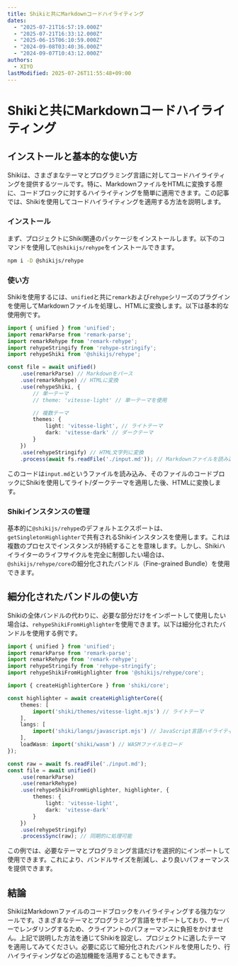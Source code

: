 ```yaml
---
title: Shikiと共にMarkdownコードハイライティング
dates:
  - "2025-07-21T16:57:19.000Z"
  - "2025-07-21T16:33:12.000Z"
  - "2025-06-15T06:10:59.000Z"
  - "2024-09-08T03:40:36.000Z"
  - "2024-09-07T10:43:12.000Z"
authors:
  - XIYO
lastModified: 2025-07-26T11:55:48+09:00
---
```

# Shikiと共にMarkdownコードハイライティング

## インストールと基本的な使い方

Shikiは、さまざまなテーマとプログラミング言語に対してコードハイライティングを提供するツールです。特に、MarkdownファイルをHTMLに変換する際に、コードブロックに対するハイライティングを簡単に適用できます。この記事では、Shikiを使用してコードハイライティングを適用する方法を説明します。

### インストール

まず、プロジェクトにShiki関連のパッケージをインストールします。以下のコマンドを使用して`@shikijs/rehype`をインストールできます。

```bash
npm i -D @shikijs/rehype
```

### 使い方

Shikiを使用するには、`unified`と共に`remark`および`rehype`シリーズのプラグインを使用してMarkdownファイルを処理し、HTMLに変換します。以下は基本的な使用例です。

```typescript
import { unified } from 'unified';
import remarkParse from 'remark-parse';
import remarkRehype from 'remark-rehype';
import rehypeStringify from 'rehype-stringify';
import rehypeShiki from '@shikijs/rehype';

const file = await unified()
	.use(remarkParse) // Markdownをパース
	.use(remarkRehype) // HTMLに変換
	.use(rehypeShiki, {
		// 単一テーマ
		// theme: 'vitesse-light' // 単一テーマを使用

		// 複数テーマ
		themes: {
			light: 'vitesse-light', // ライトテーマ
			dark: 'vitesse-dark' // ダークテーマ
		}
	})
	.use(rehypeStringify) // HTML文字列に変換
	.process(await fs.readFile('./input.md')); // Markdownファイルを読み込み処理
```

このコードは`input.md`というファイルを読み込み、そのファイルのコードブロックにShikiを使用してライト/ダークテーマを適用した後、HTMLに変換します。

### Shikiインスタンスの管理

基本的に`@shikijs/rehype`のデフォルトエクスポートは、`getSingletonHighlighter`で共有されるShikiインスタンスを使用します。これは複数のプロセスでインスタンスが持続することを意味します。しかし、Shikiハイライターのライフサイクルを完全に制御したい場合は、`@shikijs/rehype/core`の細分化されたバンドル（Fine-grained Bundle）を使用できます。

## 細分化されたバンドルの使い方

Shikiの全体バンドルの代わりに、必要な部分だけをインポートして使用したい場合は、`rehypeShikiFromHighlighter`を使用できます。以下は細分化されたバンドルを使用する例です。

```typescript
import { unified } from 'unified';
import remarkParse from 'remark-parse';
import remarkRehype from 'remark-rehype';
import rehypeStringify from 'rehype-stringify';
import rehypeShikiFromHighlighter from '@shikijs/rehype/core';

import { createHighlighterCore } from 'shiki/core';

const highlighter = await createHighlighterCore({
	themes: [
		import('shiki/themes/vitesse-light.mjs') // ライトテーマ
	],
	langs: [
		import('shiki/langs/javascript.mjs') // JavaScript言語ハイライティング
	],
	loadWasm: import('shiki/wasm') // WASMファイルをロード
});

const raw = await fs.readFile('./input.md');
const file = await unified()
	.use(remarkParse)
	.use(remarkRehype)
	.use(rehypeShikiFromHighlighter, highlighter, {
		themes: {
			light: 'vitesse-light',
			dark: 'vitesse-dark'
		}
	})
	.use(rehypeStringify)
	.processSync(raw); // 同期的に処理可能
```

この例では、必要なテーマとプログラミング言語だけを選択的にインポートして使用できます。これにより、バンドルサイズを削減し、より良いパフォーマンスを提供できます。

## 結論

ShikiはMarkdownファイルのコードブロックをハイライティングする強力なツールです。さまざまなテーマとプログラミング言語をサポートしており、サーバーでレンダリングするため、クライアントのパフォーマンスに負担をかけません。上記で説明した方法を通じてShikiを設定し、プロジェクトに適したテーマを適用してみてください。必要に応じて細分化されたバンドルを使用したり、行ハイライティングなどの追加機能を活用することもできます。

